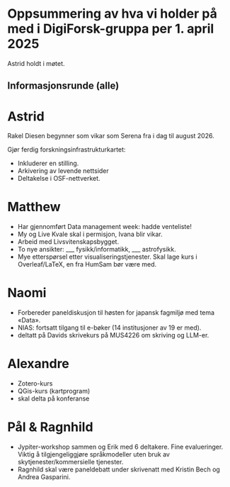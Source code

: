 # Oppsummering av hva vi holder på med i DigiForsk-gruppa per 1. april 2025

Astrid holdt i møtet.

## Informasjonsrunde (alle)

# Astrid

Rakel Diesen begynner som vikar som Serena fra i dag til august 2026.

Gjør ferdig forskningsinfrastrukturkartet:

- Inkluderer en stilling.
- Arkivering av levende nettsider
- Deltakelse i OSF-nettverket.

# Matthew

- Har gjennomført Data management week: hadde venteliste!
- My og Live Kvale skal i permisjon, Ivana blir vikar.
- Arbeid med Livsvitenskapsbygget.
- To nye ansikter: ___ fysikk/informatikk, ___ astrofysikk.
- Mye etterspørsel etter visualiseringstjenester.  Skal lage kurs i Overleaf/LaTeX, en fra HumSam bør være med.

# Naomi

- Forbereder paneldiskusjon til høsten for japansk fagmiljø med tema «Data».
- NIAS: fortsatt tilgang til e-bøker (14 institusjoner av 19 er med).
- deltatt på Davids skrivekurs på MUS4226 om skriving og LLM-er.

# Alexandre

- Zotero-kurs
- QGis-kurs (kartprogram)
- skal delta på konferanse

# Pål & Ragnhild

- Jypiter-workshop sammen og Erik med 6 deltakere. Fine evalueringer. Viktig å tilgjengeliggjøre språkmodeller uten bruk av skytjenester/kommersielle tjenester.
- Ragnhild skal være paneldebatt under skrivenatt med Kristin Bech og Andrea Gasparini.
